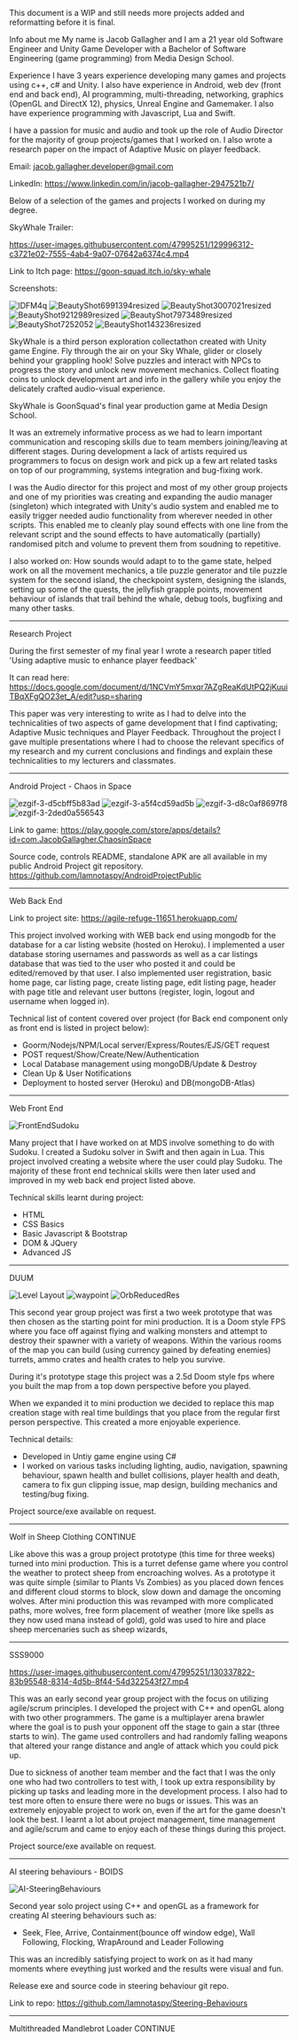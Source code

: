 This document is a WIP and still needs more projects added and reformatting before it is final.

Info about me
My name is Jacob Gallagher and I am a 21 year old Software Engineer and Unity Game Developer with a Bachelor of Software Engineering (game programming) from Media Design School. 

Experience
I have 3 years experience developing many games and projects using c++, c# and Unity. I also have experience in Android, web dev (front end and back end), AI programming, multi-threading, networking, graphics (OpenGL and DirectX 12), physics, Unreal Engine and Gamemaker. I also have experience programming with Javascript, Lua and Swift.

I have a passion for music and audio and took up the role of Audio Director for the majority of group projects/games that I worked on. I also wrote a research paper on the impact of Adaptive Music on player feedback.

Email: jacob.gallagher.developer@gmail.com

LinkedIn: https://www.linkedin.com/in/jacob-gallagher-2947521b7/

Below of a selection of the games and projects I worked on during my degree.

SkyWhale
Trailer:

https://user-images.githubusercontent.com/47995251/129996312-c3721e02-7555-4ab4-9a07-07642a6374c4.mp4

Link to Itch page: https://goon-squad.itch.io/sky-whale

Screenshots:

![lDFM4q](https://user-images.githubusercontent.com/47995251/129996524-ec143349-85a0-458d-a937-34cf8afc40dd.png)
![BeautyShot6991394resized](https://user-images.githubusercontent.com/47995251/130000668-270ab56e-ad3e-4fb0-8c44-ce49445a3824.png)
![BeautyShot3007021resized](https://user-images.githubusercontent.com/47995251/130000624-ba7d613f-f1c6-4bed-9058-8eb2cc240ee8.png)
![BeautyShot9212989resized](https://user-images.githubusercontent.com/47995251/130000687-f394d4d2-c8e1-4d1a-85b5-daec10ef5c3d.png)
![BeautyShot7973489resized](https://user-images.githubusercontent.com/47995251/130000698-2b7904c0-bb32-4fa4-8100-c10494167af6.png)
![BeautyShot7252052](https://user-images.githubusercontent.com/47995251/130000551-dedfd2ba-9598-48d8-a47b-509d3a784977.png)
![BeautyShot143236resized](https://user-images.githubusercontent.com/47995251/130000591-89bebb83-0b29-42e2-a132-0134c53898a3.png)


SkyWhale is a third person exploration collectathon created with Unity game Engine. Fly through the air on your Sky Whale, glider or closely behind your grappling hook! Solve puzzles and interact with NPCs to progress the story and unlock new movement mechanics. Collect floating coins to unlock development art and info in the gallery while you enjoy the delicately crafted audio-visual experience.

SkyWhale is GoonSquad's final year production game at Media Design School. 

It was an extremely informative process as we had to learn important communication and rescoping skills due to team members joining/leaving at different stages. During development a lack of artists required us programmers to focus on design work and pick up a few art related tasks on top of our programming, systems integration and bug-fixing work. 

I was the Audio director for this project and most of my other group projects and one of my priorities was creating and expanding the audio manager (singleton) which integrated with Unity's audio system and enabled me to easily trigger needed audio functionality from wherever needed in other scripts. This enabled me to cleanly play sound effects with one line from the relevant script and the sound effects to have automatically (partially) randomised pitch and volume to prevent them from soudning to repetitive. 

I also worked on: 
How sounds would adapt to to the game state, helped work on all the movement mechanics, a tile puzzle generator and tile puzzle system for the second island, the checkpoint system, designing the islands, setting up some of the quests, the jellyfish grapple points, movement behaviour of islands that trail behind the whale, debug tools, bugfixing and many other tasks.
___________________________________________________________________________________________________________________________________________________________________________________

Research Project

During the first semester of my final year I wrote a research paper titled 'Using adaptive music to enhance player feedback'

It can read here: https://docs.google.com/document/d/1NCVmY5mxqr7AZgReaKdUtPQ2jKuuiTBqXFgQO23et_A/edit?usp=sharing

This paper was very interesting to write as I had to delve into the technicalities of two aspects of game development that I find captivating; Adaptive Music techniques and Player Feedback. Throughout the project I gave multiple presentations where I had to choose the relevant specifics of my research and my current conclusions and findings and explain these technicalities to my lecturers and classmates.

___________________________________________________________________________________________________________________________________________________________________________________

Android Project - Chaos in Space

![ezgif-3-d5cbff5b83ad](https://user-images.githubusercontent.com/47995251/130181131-e57967c8-b31a-4256-af01-6c8b01218501.png)
![ezgif-3-a5f4cd59ad5b](https://user-images.githubusercontent.com/47995251/130181138-da2ff62a-cf6c-426e-b741-4b9c37f38182.png)
![ezgif-3-d8c0af8697f8](https://user-images.githubusercontent.com/47995251/130181142-1a16ea22-9977-4bde-a739-6d6e84625f57.png)
![ezgif-3-2ded0a556543](https://user-images.githubusercontent.com/47995251/130181279-91f119d7-6830-4d7d-a1b1-da9b8bae836f.png)


Link to game: https://play.google.com/store/apps/details?id=com.JacobGallagher.ChaosinSpace

Source code, controls README, standalone APK are all available in my public Android Project git repository.
https://github.com/Iamnotaspy/AndroidProjectPublic

___________________________________________________________________________________________________________________________________________________________________________________

Web Back End

Link to project site: https://agile-refuge-11651.herokuapp.com/

This project involved working with WEB back end using mongodb for the database for a car listing website (hosted on Heroku). I implemented a user database storing usernames and passwords as well as a car listings database that was tied to the user who posted it and could be edited/removed by that user. I also implemented user registration, basic home page, car listing page, create listing page, edit listing page, header with page title and relevant user buttons (register, login, logout and username when logged in).

Technical list of content covered over project (for Back end component only as front end is listed in project below):
  - Goorm/Nodejs/NPM/Local server/Express/Routes/EJS/GET request
  - POST request/Show/Create/New/Authentication
  - Local Database management using mongoDB/Update & Destroy
  - Clean Up & User Notifications
  - Deployment to hosted server (Heroku) and DB(mongoDB-Atlas)

___________________________________________________________________________________________________________________________________________________________________________________

Web Front End

![FrontEndSudoku](https://user-images.githubusercontent.com/47995251/130336999-36ae4f05-3637-4abd-9d4a-13eecea43269.PNG)

Many project that I have worked on at MDS involve something to do with Sudoku. I created a Sudoku solver in Swift and then again in Lua. This project involved creating a website where the user could play Sudoku. The majority of these front end technical skills were then later used and improved in my web back end project listed above.


Technical skills learnt during project:
  - HTML
  - CSS Basics
  - Basic Javascript & Bootstrap
  - DOM & JQuery
  - Advanced JS

___________________________________________________________________________________________________________________________________________________________________________________

DUUM

![Level Layout](https://user-images.githubusercontent.com/47995251/130337180-94c65bc3-498e-487e-b9d6-9adf3ddd42de.PNG)
![waypoint](https://user-images.githubusercontent.com/47995251/130337184-77c8bc9c-8c28-4903-9391-94f102d155d5.PNG)
![OrbReducedRes](https://user-images.githubusercontent.com/47995251/130337186-c0cc3e26-d869-4718-8ae1-f6a786f0dd3e.gif)

This second year group project was first a two week prototype that was then chosen as the starting point for mini production. It is a Doom style FPS where you face off against flying and walking monsters and attempt to destroy their spawner with a variety of weapons. Within the various rooms of the map you can build (using currency gained by defeating enemies) turrets, ammo crates and health crates to help you survive.

During it's prototype stage this project was a 2.5d Doom style fps where you built the map from a top down perspective before you played.

When we expanded it to mini production we decided to replace this map creation stage with real time buildings that you place from the regular first person perspective. This created a more enjoyable experience.

Technical details:
  - Developed in Untiy game engine using C#
  - I worked on various tasks including lighting, audio, navigation, spawning behaviour, spawn health and bullet collisions, player health and death, camera to fix gun clipping issue, map design, building mechanics and testing/bug fixing.

Project source/exe available on request.

___________________________________________________________________________________________________________________________________________________________________________________

Wolf in Sheep Clothing  CONTINUE

Like above this was a group project prototype (this time for three weeks) turned into mini production. This is a turret defense game where you control the weather to protect sheep from encroaching wolves. As a prototype it was quite simple (similar to Plants Vs Zombies) as you placed down fences and different cloud storms to block, slow down and damage the oncoming wolves. After mini production this was revamped with more complicated paths, more wolves, free form placement of weather (more like spells as they now used mana instead of gold), gold was used to hire and place sheep mercenaries such as sheep wizards,


___________________________________________________________________________________________________________________________________________________________________________________

SSS9000

https://user-images.githubusercontent.com/47995251/130337822-83b95548-8314-4d5b-8f44-54d322543f27.mp4

This was an early second year group project with the focus on utilizing agile/scrum principles. I developed the project with C++ and openGL along with two other programmers. The game is a multiplayer arena brawler where the goal is to push your opponent off the stage to gain a star (three starts to win). The game used controllers and had randomly falling weapons that altered your range distance and angle of attack which you could pick up.

Due to sickness of another team member and the fact that I was the only one who had two controllers to test with, I took up extra responsibility by picking up tasks and leading more in the development process. I also had to test more often to ensure there were no bugs or issues. This was an extremely enjoyable project to work on, even if the art for the game doesn't look the best. I learnt a lot about project management, time management and agile/scrum and came to enjoy each of these things during this project.

Project source/exe available on request.

___________________________________________________________________________________________________________________________________________________________________________________

AI steering behaviours - BOIDS

![AI-SteeringBehaviours](https://user-images.githubusercontent.com/47995251/130337968-11390968-28f3-4f56-88c9-41bcb8ca76bd.PNG)

Second year solo project using C++ and openGL as a framework for creating AI steering behaviours such as:
  - Seek, Flee, Arrive, Containment(bounce off window edge), Wall Following, Flocking, WrapAround and Leader Following

This was an incredibly satisfying project to work on as it had many moments where eveything just worked and the results were visual and fun.

Release exe and source code in steering behaviour git repo.

Link to repo: https://github.com/Iamnotaspy/Steering-Behaviours

___________________________________________________________________________________________________________________________________________________________________________________

Multithreaded Mandlebrot Loader CONTINUE


<!--
**Iamnotaspy/Iamnotaspy** is a ✨ _special_ ✨ repository because its `README.md` (this file) appears on your GitHub profile.

Here are some ideas to get you started:

- 🔭 I’m currently working on ...
- 🌱 I’m currently learning ...
- 👯 I’m looking to collaborate on ...
- 🤔 I’m looking for help with ...
- 💬 Ask me about ...
- 📫 How to reach me: ...
- 😄 Pronouns: ...
- ⚡ Fun fact: ...
-->
